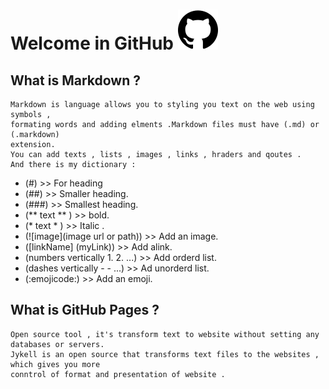 # Welcome in GitHub  ![github](github_1.png)


## What is Markdown ?
```
Markdown is language allows you to styling you text on the web using symbols ,
formating words and adding elments .Markdown files must have (.md) or (.markdown) 
extension.
You can add texts , lists , images , links , hraders and qoutes .
And there is my dictionary :
```
- (#) >> For heading
- (##) >> Smaller heading. 
- (###) >> Smallest heading.
- (** text ** ) >> bold.
- (* text * ) >> Italic .
- (![image](image url or path)) >> Add an image.
- ([linkName] (myLink)) >> Add alink.
- (numbers vertically 1. 2. ...) >> Add orderd list.
- (dashes vertically - - ...) >> Ad unorderd list.
- (:emojicode:) >> Add an emoji.

## What is GitHub Pages ?

```
Open source tool , it's transform text to website without setting any databases or servers.
Jykell is an open source that transforms text files to the websites , which gives you more 
conntrol of format and presentation of website .
```
